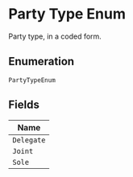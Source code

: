
# Party Type Enum

Party type, in a coded form.

## Enumeration

`PartyTypeEnum`

## Fields

| Name |
|  --- |
| `Delegate` |
| `Joint` |
| `Sole` |

